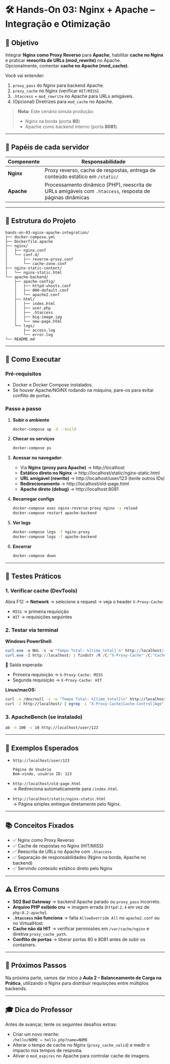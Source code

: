 # 🛠️ Hands-On 03: Nginx + Apache – Integração e Otimização

## 🎯 Objetivo
Integrar **Nginx como Proxy Reverso** para **Apache**, habilitar **cache no Nginx** e praticar **reescrita de URLs (mod_rewrite)** no Apache.  
Opcionalmente, comentar **cache no Apache (mod_cache)**.

Você vai entender:
1. `proxy_pass` do Nginx para backend Apache.  
2. `proxy_cache` no Nginx (verificar `HIT/MISS`).  
3. `.htaccess` + `mod_rewrite` no Apache para URLs amigáveis.  
4. (Opcional) Diretrizes para `mod_cache` no Apache.  

> **Nota:** Este cenário simula produção:  
> - Nginx na borda (porta **80**)  
> - Apache como backend interno (porta **8081**).  

---

## 🔎 Papéis de cada servidor

| Componente | Responsabilidade |
|------------|------------------|
| **Nginx**  | Proxy reverso, cache de respostas, entrega de conteúdo estático em `/static/` |
| **Apache** | Processamento dinâmico (PHP), reescrita de URLs amigáveis com `.htaccess`, resposta de páginas dinâmicas |

---

## 📂 Estrutura do Projeto

```
hands-on-03-nginx-apache-integration/
├── docker-compose.yml
├── Dockerfile.apache
├── nginx/
│   ├── nginx.conf
│   └── conf.d/
│       ├── reverse-proxy.conf
│       └── cache-zone.conf
├── nginx-static-content/
│   └── nginx-static.html
└── apache-backend/
    ├── apache-config/
    │   ├── httpd-vhosts.conf         
    │   ├── 000-default.conf          
    │   └── apache2.conf              
    ├── html/
    │   ├── index.html
    │   ├── user.php
    │   ├── .htaccess
    │   ├── big-image.jpg
    │   └── new-page.html             
    └── logs/                         
        ├── access.log
        └── error.log
└── README.md
```

---

## 🚀 Como Executar

### Pré-requisitos
- Docker e Docker Compose instalados.
- Se houver Apache/NGINX rodando na máquina, pare-os para evitar conflito de portas.

### Passo a passo

1. **Subir o ambiente**  
   ```bash
   docker-compose up -d --build
   ```

2. **Checar os serviços**  
   ```bash
   docker-compose ps
   ```

3. **Acessar no navegador**:
   - Via **Nginx (proxy para Apache)** → http://localhost  
   - **Estático direto no Nginx** → http://localhost/static/nginx-static.html  
   - **URL amigável (rewrite)** → http://localhost/user/123 (tente outros IDs)  
   - **Redirecionamento** → http://localhost/old-page.html  
   - **Apache direto (debug)** → http://localhost:8081  

4. **Recarregar configs**  
   ```bash
   docker-compose exec nginx-reverse-proxy nginx -s reload
   docker-compose restart apache-backend
   ```

5. **Ver logs**  
   ```bash
   docker-compose logs -f nginx-proxy
   docker-compose logs -f apache-backend
   ```

6. **Encerrar**  
   ```bash
   docker-compose down
   ```

---

## 🧪 Testes Práticos

### 1. Verificar cache (DevTools)
Abra F12 → **Network** → selecione a request → veja o header `X-Proxy-Cache`:  
- `MISS` → primeira requisição  
- `HIT` → requisições seguintes  

### 2. Testar via terminal

**Windows PowerShell:**
```powershell
curl.exe -o NUL -s -w "Tempo Total: %{time_total}`n" http://localhost/
curl.exe -I http://localhost/ | findstr /R /C:"X-Proxy-Cache" /C:"Cache-Control" /C:"Age"
```

🔎 Saída esperada:
- Primeira requisição → `X-Proxy-Cache: MISS`
- Segunda requisição → `X-Proxy-Cache: HIT`

**Linux/macOS:**
```bash
curl -o /dev/null -s -w "Tempo Total: %{time_total}\n" http://localhost/
curl -I http://localhost/ | egrep -i "X-Proxy-Cache|Cache-Control|Age"
```

### 3. ApacheBench (se instalado)
```bash
ab -n 100 -c 10 http://localhost/user/123
```

---

## 📖 Exemplos Esperados

- `http://localhost/user/123`  
  ```
  Página do Usuário
  Bem-vindo, usuário ID: 123
  ```

- `http://localhost/old-page.html`  
  → Redireciona automaticamente para `/index.html`.

- `http://localhost/static/nginx-static.html`  
  → Página simples entregue diretamente pelo Nginx.

---

## 📚 Conceitos Fixados

- ✅ Nginx como Proxy Reverso  
- ✅ Cache de respostas no Nginx (HIT/MISS)  
- ✅ Reescrita de URLs no Apache com `.htaccess`  
- ✅ Separação de responsabilidades (Nginx na borda, Apache no backend)  
- ✅ Servindo conteúdo estático direto pelo Nginx  

---

## ⚠️ Erros Comuns

- **502 Bad Gateway** → backend Apache parado ou `proxy_pass` incorreto.  
- **Arquivo PHP exibido cru** → imagem errada (`httpd:2.4` em vez de `php:8.2-apache`).  
- **`.htaccess` não funciona** → falta `AllowOverride All` no `apache2.conf` ou no VirtualHost.  
- **Cache não dá HIT** → verificar permissões em `/var/cache/nginx` e diretiva `proxy_cache_path`.  
- **Conflito de portas** → liberar portas 80 e 8081 antes de subir os containers.  

---

## 🔮 Próximos Passos

Na próxima parte, vamos dar início à **Aula 2 – Balanceamento de Carga na Prática**, utilizando o Nginx para distribuir requisições entre múltiplos backends.

---

## 🎓 Dica do Professor

Antes de avançar, tente os seguintes desafios extras:
- Criar um novo rewrite:  
  `/hello/NOME → hello.php?name=NOME`  
- Alterar o tempo de cache no Nginx (`proxy_cache_valid`) e medir o impacto nos tempos de resposta.  
- Ativar o `mod_expires` no Apache para controlar cache de imagens.  
